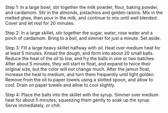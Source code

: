 Step 1:
In a large bowl, stir together the milk powder, flour, baking powder, and cardamom. Stir in the almonds, pistachios and golden raisins. Mix in the melted ghee, then pour in the milk, and continue to mix until well blended. Cover and let rest for 20 minutes.

Step 2:
In a large skillet, stir together the sugar, water, rose water and a pinch of cardamom. Bring to a boil, and simmer for just a minute. Set aside.

Step 3:
Fill a large heavy skillet halfway with oil. Heat over medium heat for at least 5 minutes. Knead the dough, and form into about 20 small balls. Reduce the heat of the oil to low, and fry the balls in one or two batches. After about 5 minutes, they will start to float, and expand to twice their original size, but the color will not change much. After the jamun float, increase the heat to medium, and turn them frequently until light golden. Remove from the oil to paper towels using a slotted spoon, and allow to cool. Drain on paper towels and allow to cool slightly.

Step 4:
Place the balls into the skillet with the syrup. Simmer over medium heat for about 5 minutes, squeezing them gently to soak up the syrup. Serve immediately, or chill.
